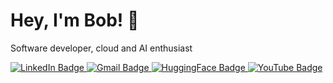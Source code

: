 # Hey, I'm Bob! 🦙

Software developer, cloud and AI enthusiast

<a href="https://www.linkedin.com/in/aalbayda" target="_blank">
    <img src="https://img.shields.io/badge/LinkedIn-0077B5?style=for-the-badge&logo=linkedin&logoColor=white" alt="LinkedIn Badge"/>
</a>
<a href="mailto:albraveraphael@gmail.com", target="_blank">
    <img src="https://img.shields.io/badge/Gmail-D14836?style=for-the-badge&logo=gmail&logoColor=white" alt="Gmail Badge"/>
</a>
<a href="https://huggingface.co/boberoo" target="_blank">
    <img src="https://img.shields.io/badge/HuggingFace-FFAE0A?style=for-the-badge&logo=huggingface&logoColor=white" alt="HuggingFace Badge"/>
</a>
<a href="https://www.youtube.com/@aralbayda" target="_blank">
    <img src="https://img.shields.io/badge/YouTube-FF0000?style=for-the-badge&logo=youtube&logoColor=white" alt="YouTube Badge"/>
</a>


<!--
- 🔭 I’m currently working on ...
- 🌱 I’m currently learning ...
- 👯 I’m looking to collaborate on ...
- 🤔 I’m looking for help with ...
- 💬 Ask me about ...
- 📫 How to reach me: ...
- 😄 Pronouns: ...
- ⚡ Fun fact: ...
-->
